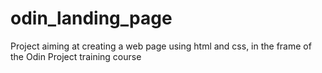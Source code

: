 # odin_landing_page
Project aiming at creating a web page using html and css, in the frame of the Odin Project training course
